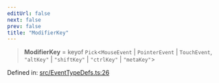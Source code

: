 ```yaml
---
editUrl: false
next: false
prev: false
title: "ModifierKey"
---
```


> **ModifierKey** = keyof `Pick`\<`MouseEvent` \| `PointerEvent` \| `TouchEvent`, `"altKey"` \| `"shiftKey"` \| `"ctrlKey"` \| `"metaKey"`\>

Defined in: [src/EventTypeDefs.ts:26](https://github.com/fabricjs/fabric.js/blob/9a792f4b7b8031f02ec7ea4ce8c99f810e45cfec/src/EventTypeDefs.ts#L26)
